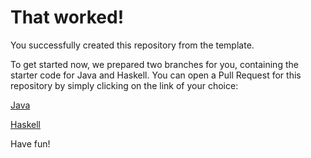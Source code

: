 # That worked!

You successfully created this repository from the template.

To get started now, we prepared two branches for you, containing the starter code for Java and Haskell.
You can open a Pull Request for this repository by simply clicking on the link of your choice:

[Java](https://github.com/brodmo/c0-compiler/compare/main...starter/java)

[Haskell](https://github.com/brodmo/c0-compiler/compare/main...starter/haskell)

Have fun!
